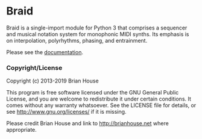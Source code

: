 Braid
=====

Braid is a single-import module for Python 3 that comprises a sequencer and musical notation system for monophonic MIDI synths. Its emphasis is on interpolation, polyrhythms, phasing, and entrainment. 

Please see the [documentation](https://briad.live/).


### Copyright/License

Copyright (c) 2013-2019 Brian House

This program is free software licensed under the GNU General Public License, and you are welcome to redistribute it under certain conditions. It comes without any warranty whatsoever. See the LICENSE file for details, or see <http://www.gnu.org/licenses/> if it is missing.

Please credit Brian House and link to http://brianhouse.net where appropriate.

